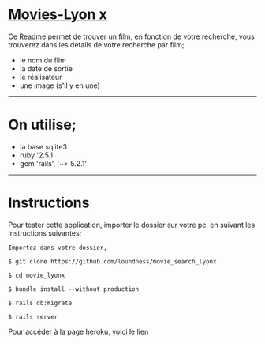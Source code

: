 # [Movies-Lyon x](https://movies-lyon.herokuapp.com/)

Ce Readme permet de trouver un film, en fonction de votre recherche,
vous trouverez dans les détails de votre recherche par film;

* le nom du film
* la date de sortie
* le réalisateur
* une image (s'il y en une)

------------------------------
# On utilise;

* la base sqlite3
* ruby '2.5.1'
* gem 'rails', '~> 5.2.1'


------------------------------
# Instructions #

Pour tester cette application, importer le dossier sur votre pc, en suivant les instructions suivantes;

```
Importez dans votre dossier,

$ git clone https://github.com/loundness/movie_search_lyonx

$ cd movie_lyonx

$ bundle install --without production

$ rails db:migrate

$ rails server
```

Pour accéder à la page heroku, [voici le lien](https://movies-lyon.herokuapp.com/)

